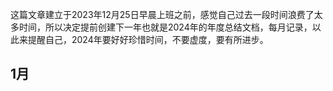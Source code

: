 这篇文章建立于2023年12月25日早晨上班之前，感觉自己过去一段时间浪费了太多时间，所以决定提前创建下一年也就是2024年的年度总结文档，每月记录，以此来提醒自己，2024年要好好珍惜时间，不要虚度，要有所进步。



## 1月

